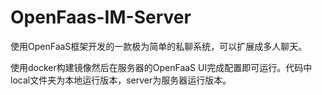 # OpenFaas-IM-Server

使用OpenFaaS框架开发的一款极为简单的私聊系统，可以扩展成多人聊天。

使用docker构建镜像然后在服务器的OpenFaaS UI完成配置即可运行。代码中local文件夹为本地运行版本，server为服务器运行版本。